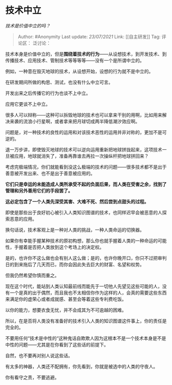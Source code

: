 # 技术中立
*技术是价值中立的吗？*

> Author: #Anonymity
> Last update: *23/07/2021*
> Link: [[自主研发]]
> Tag:
> 评论区：
> 泛讨论：

技术本身是价值中立的，但是**围绕着技术的行为**——从设想技术，到开发技术、到传播技术、应用技术、管制技术等等等等——没有一个是所谓中立的。

例如，一种意在毁灭地球的技术，从设想开始，设想的行为就不是中立的。

在研发期间所做的构思、测试，也没有什么中立可言。

开发出来之后传播它的行为也谈不上中立。

应用它更谈不上中立。

很多人可以辩称——这种可以拆毁地球的技术也可以拿来干别的用啊，比如用来解决来袭的流浪小行星啊，或者拿来把月球切成两半降低潮汐效应啊。

问题是，对一种技术的良性的运用和对该技术恶性的运用并非对称的，更加不是可逆的。

退一万步讲，即使毁灭地球的技术可以逆向运用重新把地球拼拢起来，这项技术一旦被应用，地球就消失了，准备再靠谁去再拉一次操纵杆把地球拼回来？

考虑完极端情况，你们就能看到没这么极端的技术的问题——很多技术都不是出于善意被开发出来、也不是出于善意被应用的。

**它们只是幸运的未能造成人类所承受不起的负面后果，而人类在受害之余，找到了管理和另外善用它们的手段罢了。**

**这必定包含了一个人类先深受其害、大难不死、然后尝到点甜头的过程。**

即使是那些出于良好初心被引入人类知识图谱的技术，也同样迟早会被恶意的人探索恶意的应用。

换句话说，技术客观上是一种对人类的挑战，一种人类命运的切换器。

如果你有幸能手握某种技术的原初构想，那么你也就手握着人类的一种命运的可能性，手握着是否把人类放到这个考场上的决定权。

是的，也许你不这么做也会有别人这么做；是的，也许你晚开口，你只不过把审判日的到来拖后了几天而已，而你会因此失去巨大的财富、名望和权势。

但我仍然希望你慎而重之。

现在这个时代，能站到人类认知最前线而能先于一切他人先望见这些可能的人，没有一个是真的出于偶然，而且我也不太相信你作为这样的人，会真的需要这些东西来满足你的虚荣心或者成就感、甚至会等着这些专利费吃饭。

以你的能力，想要衣食无忧，并不会成其为不可逾越的困难。

所以，在是否将人类没有准备好的技术引入人类的知识图谱这件事上，你的责任是完全的。

不要用任何“技术是中性的“这种鬼话自欺欺人因为这根本不是一个技术本身是不是中性的问题——尤其是在你看到了这些话的前提下。

自然，也不要再对别人说这些话。

有太多的神器，人类还不配拥有，你先看到，你就是被选中的人类的守夜人。

你有看守之责，不要逃避。
